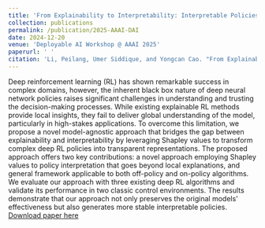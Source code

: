 ```yaml
---
title: 'From Explainability to Interpretability: Interpretable Policies in Reinforcement Learning Via Model Explanation'
collection: publications
permalink: /publication/2025-AAAI-DAI
date: 2024-12-20
venue: 'Deployable AI Workshop @ AAAI 2025'
paperurl: ' '
citation: 'Li, Peilang, Umer Siddique, and Yongcan Cao. "From Explainability to Interpretability: Interpretable Policies in Reinforcement Learning Via Model Explanation." Deployable AI Workshop @ AAAI. 2025.'
---
```


Deep reinforcement learning (RL) has shown remarkable success in complex domains, however, the inherent black box nature of deep neural network policies raises significant challenges in understanding and trusting the decision-making processes. While existing explainable RL methods provide local insights, they fail to deliver global understanding of the model, particularly in high-stakes applications. To overcome this limitation, we propose a novel model-agnostic approach that bridges the gap between explainability and interpretability by leveraging Shapley values to transform complex deep RL policies into transparent representations. The proposed approach offers two key contributions: a novel approach employing Shapley values to policy interpretation that goes beyond local explanations, and general framework applicable to both off-policy and on-policy algorithms.  We evaluate our approach with three existing deep RL algorithms and validate its performance in two classic control environments. The results demonstrate that our approach not only preserves the original models' effectiveness but also generates more stable interpretable policies. [Download paper here](https://arxiv.org/pdf/2501.09858)